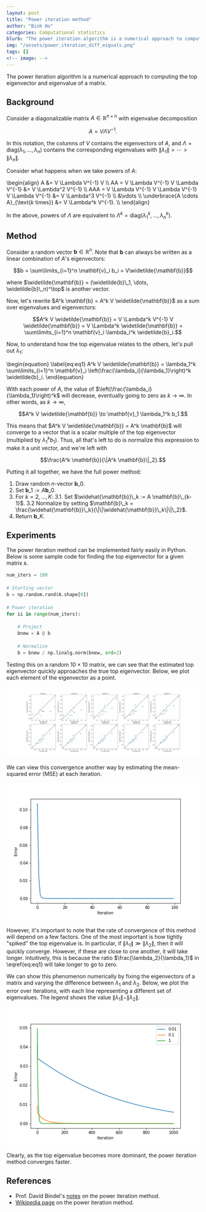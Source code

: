 ```yaml
---
layout: post
title: "Power iteration method"
author: "Binh Ho"
categories: Computational statistics
blurb: "The power iteration algorithm is a numerical approach to computing the top eigenvector and eigenvalue of a matrix."
img: "/assets/power_iteration_diff_eigvals.png"
tags: []
<!-- image: -->
---
```


The power iteration algorithm is a numerical approach to computing the top eigenvector and eigenvalue of a matrix.

## Background

Consider a diagonalizable matrix $A \in \mathbb{R}^{n \times n}$ with eigenvalue decomposition

$$A = V \Lambda V^{-1}.$$

In this notation, the columns of $V$ contains the eigenvectors of $A$, and $\Lambda = \text{diag}(\lambda_1, \dots, \lambda_n)$ contains the corresponding eigenvalues with $\|\lambda_1\| > \cdots > \|\lambda_n\|$.

Consider what happens when we take powers of $A$:

\begin{align} A &= V \Lambda V^{-1} V \\\ AA = V \Lambda V^{-1} V \Lambda V^{-1} &= V \Lambda^2 V^{-1} \\\ AAA = V \Lambda V^{-1} V \Lambda V^{-1} V \Lambda V^{-1} &= V \Lambda^3 V^{-1} \\\ &\vdots \\\ \underbrace{A \cdots A}\_{\text{$k$ times}} &= V \Lambda^k V^{-1}. \\\ \end{align}

In the above, powers of $\Lambda$ are equivalent to $\Lambda^k = \text{diag}(\lambda_1^k, \dots, \lambda_n^k)$.

## Method

Consider a random vector $\mathbf{b} \in \mathbb{R}^n$. Note that $\mathbf{b}$ can always be written as a linear combination of $A$'s eigenvectors:

$$b = \sum\limits_{i=1}^n \mathbf{v}_i b_i = V\widetilde{\mathbf{b}}$$

where $\widetilde{\mathbf{b}} = (\widetilde{b}\_1, \dots, \widetilde{b}\_n)^\top$ is another vector.

Now, let's rewrite $A^k \mathbf{b} = A^k V \widetilde{\mathbf{b}}$ as a sum over eigenvalues and eigenvectors:

$$A^k V \widetilde{\mathbf{b}} = V \Lambda^k V^{-1} V \widetilde{\mathbf{b}} = V \Lambda^k \widetilde{\mathbf{b}} = \sum\limits_{i=1}^n \mathbf{v}_i \lambda_i^k \widetilde{b}_i.$$

Now, to understand how the top eigenvalue relates to the others, let's pull out $\lambda_1$:

\begin{equation} \label{eq:eq1}
    A^k V \widetilde{\mathbf{b}} = \lambda_1^k \sum\limits_{i=1}^n \mathbf{v}_i \left(\frac{\lambda_i}{\lambda_1}\right)^k \widetilde{b}_i.
\end{equation}

With each power of $A$, the value of $\left(\frac{\lambda_i}{\lambda_1}\right)^k$ will decrease, eventually going to zero as $k \to \infty$. In other words, as $k\to \infty$,

$$A^k V \widetilde{\mathbf{b}} \to \mathbf{v}_1 \lambda_1^k b_1.$$

This means that $A^k V \widetilde{\mathbf{b}} = A^k \mathbf{b}$ will converge to a vector that is a scalar multiple of the top eigenvector (multiplied by $\lambda_1^k b_1$). Thus, all that's left to do is normalize this expression to make it a unit vector, and we're left with

$$\frac{A^k \mathbf{b}}{\|A^k \mathbf{b}\|_2}.$$

Putting it all together, we have the full power method:

1. Draw random $n$-vector $\mathbf{b}\_0$.
2. Set $\mathbf{b}\_1 := A \mathbf{b}\_0$.
3. For $k=2, \dots, K$:
3.1. Set $\widehat{\mathbf{b}}\_k := A \mathbf{b}\_{k-1}$.
3.2 Normalize by setting $\mathbf{b}\_k = \frac{\widehat{\mathbf{b}}\_k}{\|\|\widehat{\mathbf{b}}\_k\|\|\_2}$.
4. Return $\mathbf{b}\_K$.

## Experiments

The power iteration method can be implemented fairly easily in Python. Below is some sample code for finding the top eigenvector for a given matrix `A`.

```python
num_iters = 100

# Starting vector
b = np.random.rand(A.shape[0])

# Power iteration
for ii in range(num_iters):
    
    # Project
    bnew = A @ b
    
    # Normalize
    b = bnew / np.linalg.norm(bnew, ord=2)
```

Testing this on a random $10 \times 10$ matrix, we can see that the estimated top eigenvector quickly approaches the true top eigenvector. Below, we plot each element of the eigenvector as a point.

![power_iteration_plots_timelapse1](/assets/power_iteration_plots_timelapse1.png)

We can view this convergence another way by estimating the mean-squared error (MSE) at each iteration.

![power_iteration_error](/assets/power_iteration_error.png)

However, it's important to note that the rate of convergence of this method will depend on a few factors. One of the most important is how tightly "spiked" the top eigenvalue is. In particular, if $\|\lambda_1\| \gg \|\lambda_2\|$, then it will quickly converge. However, if these are close to one another, it will take longer. Intuitively, this is because the ratio $\frac{\lambda_2}{\lambda_1}$ in \eqref{eq:eq1} will take longer to go to zero.

We can show this phenomenon numerically by fixing the eigenvectors of a matrix and varying the difference between $\lambda_1$ and $\lambda_2$. Below, we plot the error over iterations, with each line representing a different set of eigenvalues. The legend shows the value $\|\lambda_1\| - \|\lambda_2\|$.

![power_iteration_diff_eigvals](/assets/power_iteration_diff_eigvals.png)

Clearly, as the top eigenvalue becomes more dominant, the power iteration method converges faster.

## References

- Prof. David Bindel's [notes](https://www.cs.cornell.edu/~bindel/class/cs6210-f16/lec/2016-10-17.pdf) on the power iteration method.
- [Wikipedia page](https://www.wikiwand.com/en/Power_iteration) on the power iteration method.
